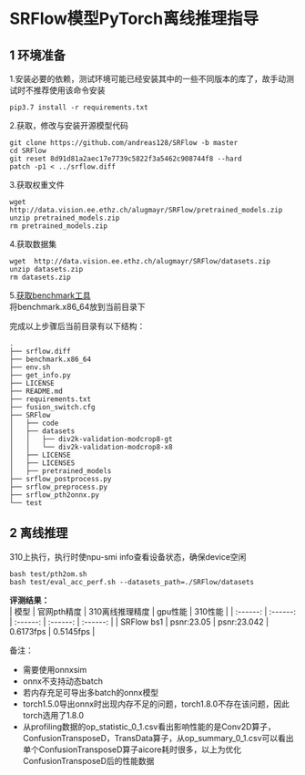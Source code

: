 # SRFlow模型PyTorch离线推理指导

## 1 环境准备 

1.安装必要的依赖，测试环境可能已经安装其中的一些不同版本的库了，故手动测试时不推荐使用该命令安装  
```
pip3.7 install -r requirements.txt  
```

2.获取，修改与安装开源模型代码  

```
git clone https://github.com/andreas128/SRFlow -b master 
cd SRFlow 
git reset 8d91d81a2aec17e7739c5822f3a5462c908744f8 --hard
patch -p1 < ../srflow.diff
```

3.获取权重文件  

```
wget  http://data.vision.ee.ethz.ch/alugmayr/SRFlow/pretrained_models.zip
unzip pretrained_models.zip
rm pretrained_models.zip
```

4.获取数据集   

```
wget  http://data.vision.ee.ethz.ch/alugmayr/SRFlow/datasets.zip
unzip datasets.zip
rm datasets.zip
```

5.[获取benchmark工具](https://support.huawei.com/enterprise/zh/ascend-computing/cann-pid-251168373/software/)  
将benchmark.x86_64放到当前目录下



完成以上步骤后当前目录有以下结构：

```
.
├── srflow.diff
├── benchmark.x86_64
├── env.sh
├── get_info.py
├── LICENSE
├── README.md
├── requirements.txt
├── fusion_switch.cfg
├── SRFlow
│   ├── code
│   ├── datasets
│   │   ├── div2k-validation-modcrop8-gt
│   │   └── div2k-validation-modcrop8-x8
│   ├── LICENSE
│   ├── LICENSES
│   ├── pretrained_models
├── srflow_postprocess.py
├── srflow_preprocess.py
├── srflow_pth2onnx.py
└── test
```



## 2 离线推理 

310上执行，执行时使npu-smi info查看设备状态，确保device空闲  

```
bash test/pth2om.sh  
bash test/eval_acc_perf.sh --datasets_path=./SRFlow/datasets 
```
 **评测结果：**   
| 模型      | 官网pth精度  | 310离线推理精度  | gpu性能    | 310性能    |
| :------: | :------: | :------: | :------:  | :------:  |
| SRFlow bs1 | psnr:23.05 | psnr:23.042 | 0.6173fps | 0.5145fps |


备注：

- 需要使用onnxsim
- onnx不支持动态batch
- 若内存充足可导出多batch的onnx模型
- torch1.5.0导出onnx时出现内存不足的问题，torch1.8.0不存在该问题，因此torch选用了1.8.0
- 从profiling数据的op_statistic_0_1.csv看出影响性能的是Conv2D算子，ConfusionTransposeD，TransData算子，从op_summary_0_1.csv可以看出单个ConfusionTransposeD算子aicore耗时很多，以上为优化ConfusionTransposeD后的性能数据